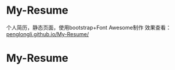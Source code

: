 # My-Resume
个人简历，静态页面，使用bootstrap+Font Awesome制作
效果查看：<a href="penglongli.github.io/My-Resume/">penglongli.github.io/My-Resume/</a>
# My-Resume
